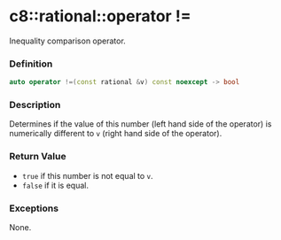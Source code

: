 # c8::rational::operator != #

Inequality comparison operator.

### Definition ###

```cpp
auto operator !=(const rational &v) const noexcept -> bool
```

### Description ###

Determines if the value of this number (left hand side of the operator) is numerically different to `v` (right hand side of the operator).

### Return Value ###

* `true` if this number is not equal to `v`.
* `false` if it is equal.

### Exceptions ###

None.

